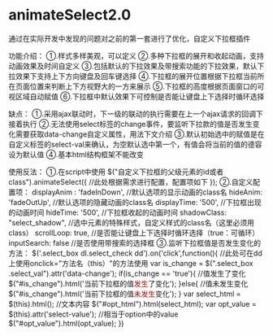 # animateSelect2.0
通过在实际开发中发现的问题对之前的第一套进行了优化，自定义下拉框插件

功能介绍：
①.样式多样美观，可以定义
②.多种下拉框的展开和收起动画，支持动画效果及时间自定义
③.包括默认的下拉效果及带搜索功能的下拉效果，默认下拉效果下支持上下方向键盘及回车键选择
④.下拉框的展开位置根据下拉框当前所在页面位置来判断上下方视野大的一方来展示
⑤.下拉框的高度根据页面窗口的可视区域自动赋值
⑥.下拉框中默认效果下可控制是否能让键盘上下选择时循环选择

缺点：
①.采用ajax联动时，下一级的联动的执行需要在上一个ajax请求的回调下接着执行
②.无法使用select标签的change事件，要监听下拉款的值是否发生变化需要获取data-change自定义属性，用法下文介绍
③.默认初始选中的赋值是在自定义标签的select-val来确认，为空默认选中第一个，有值会将当前的值的德容设为默认值
④.基本html结构框架不能改变


使用反法：
①.在script中使用
    $("自定义下拉框的父级元素的id或者class").animateSelect({
		  //此处根据需求进行配置，配置项如下
		});
②.自定义配置项：
			displayAnim : 'fadeInDown',	//默认选项的显示动画的class名
			hideAnim: 'fadeOutUp',			//默认选项的隐藏动画的class名
			displayTime: '500',			//下拉框出现的动画时间
			hideTime: '500',			//下拉框收起的动画时间
			shadowClass: "select_shadow",		//选中元素的特殊样式，自定义样式的class名（这里必须用class）
			scrollLoop: true,			//是否能让键盘上下选择时循环选择（true：可循环）
			inputSearch: false			//是否使用带搜索的选择框
③.监听下拉框值是否发生变化的方法：
			$('.select_box dl.select_check dd').on('click',function(){          //此处可在dd上使用onclick="方法名（this）"的方法使用
				var is_change = $(".select_box .select_val").attr('data-change');
				if(is_change == 'true'){      //值发生了变化
					$("#is_change").html('当前下拉框的值<span style="color: #AA0000;">发生</span>了变化');
				}else{                        //值未发生变化
					$("#is_change").html('当前下拉框的值<span style="color: #AA0000;">未发生</span>变化');
				}
				var select_html = $(this).html();     //文本内容
				$("#opt_html").html(select_html);
				var opt_value = $(this).attr('select-value');   //相当于option中的value
				$("#opt_value").html(opt_value);
			})
